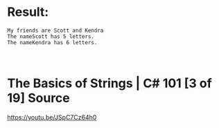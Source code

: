 # Result:

```
My friends are Scott and Kendra
The nameScott has 5 letters.
The nameKendra has 6 letters.
```

<br>

# The Basics of Strings | C# 101 [3 of 19] Source

https://youtu.be/JSpC7Cz64h0

<br>


